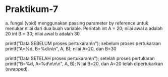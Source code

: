 # Praktikum-7
a. fungsi (void) menggunakan passing parameter by reference
untuk menukar nilai dari dua buah variable.
Perintah
int A = 20; nilai awal a adalah 20
   int B = 30; nilai awal b adalah 30

   printf("Data SEBELUM proses pertukaran\n"); sebelum proses pertukaraan 
   printf("A=%d, B=%d\n\n", A, B);    nilai A=20, dan B=30



   printf("Data SETELAH proses pertukaran\n");   setelah proses pertukaran
   printf("B=%d, A=%d\n\n\n", A, B);      Nilai B=20, dan A=20
telah dipertukarkan (swapped).
